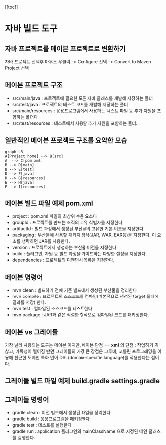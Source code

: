[[toc]]

# 자바 빌드 도구

##  자바 프로젝트를 메이븐 프로젝트로 변환하기

자바 프로젝트 선택후 마우스 우클릭 -> Configure 선택 -> Convert to Maven Project 선택

## 메이븐 프로젝트 구조
- src/main/java : 프로젝트에 필요한 모든 자바 클래스를 개발해 저장하는 폴더
- src/test/java : 프로젝트의 테스트 코드를 개발해 저장하는 폴더
- src/main/resources : 응용프로그램에서 사용하는 텍스트 파일 등 추가 자원을 포함하는 폴더다
- src/test/resources : 테스트에서 사용할 추가 자원을 포함하는 폴더.

## 일반적인 메이븐 프로젝트 구조를 요약한 모습

```mermaid
graph LR
A[Project home] --> B[src]
A  --> C[pom.xml]
B --> D[main]
B --> E[test]
D --> F[java]
D --> G[resources]
E --> H[java]
E --> I[resources]
```

## 메이븐 빌드 파일 예제 pom.xml
- project : pom.xml 파일의 최상위 수준 요소다
- groupId : 프로젝트를 만드는 조직의 고유 식별자를 지정한다
- artifactId : 빌드 과정에서 생성된 부산물의 고유한 기본 이름을 지정한다
- packaging : 부산물에 사용할 패키지 형식(JAR, WAR, EAR등)을 지정한다. 이 요소를 생략하면 JAR를 사용한다.
- version : 프로젝트에서 생성하는 부산물 버전을 지정한다
- build : 플러그인, 자원 등 빌드 과정을 가이드하는 다양한 설정을 지정한다.
- dependencies : 프로젝트의 디펜던시 목록을 지정한다.

## 메이븐 명령어
- mvn clean : 빌드하기 전에 기존 빌드에서 생성된 부산물을 정리한다
- mvn compile : 프로젝트의 소스코드를 컴파일(기본적으로 생성된 target 폴더에 결과를 저장) 한다.
- mvn test : 컴파일된 소스코드를 테스트한다
- mvn package : JAR과 같은 적절한 형식으로 컴파일된 코드를 패키징한다.

## 메이븐 vs 그레이들
가장 널리 사용되는 도구는 메이븐 이지만, 
메이븐 단점 == **xml** 의 단점 : 작업하기 귀찮고, 가독성이 떨어짐
반면 그레이들의 가장 큰 장점은 그루비, 코틀린 프로그래밍을 이용해 친근한 도메인 특화 언어 DSL(domain-specifie language)를 적용한다는 점이다.

## 그레이들 빌드 파일 예제 build.gradle settings.gradle

## 그레이들 명령어
- gradle clean : 이전 빌드에서 생성된 파일을 정리한다
- gradle build : 응용프로그램을 패키징한다
- gradle test : 테스트를 실행한다
- gradle run : application 플러그인의 mainClassName 으로 지정된 메인 클래스를 실행한다. 







<!--stackedit_data:
eyJoaXN0b3J5IjpbLTIwNTgzMzI4MzhdfQ==
-->